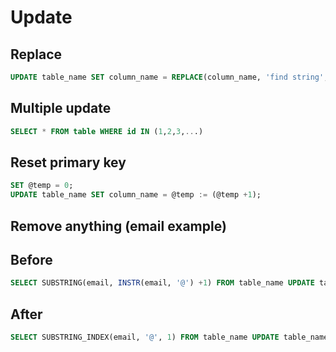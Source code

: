 # Update

## Replace

```sql
UPDATE table_name SET column_name = REPLACE(column_name, 'find string', 'to string');
```

## Multiple update

```sql
SELECT * FROM table WHERE id IN (1,2,3,...)
```

## Reset primary key

```sql
SET @temp = 0;
UPDATE table_name SET column_name = @temp := (@temp +1);
```

## Remove anything (email example)

## Before

```sql
SELECT SUBSTRING(email, INSTR(email, '@') +1) FROM table_name UPDATE table_name SET column_name = SUBSTRING(email, INSTR(email, '@') +1)
```

## After

```sql
SELECT SUBSTRING_INDEX(email, '@', 1) FROM table_name UPDATE table_name SET email = SUBSTRING_INDEX(email, '@', 1)
```
